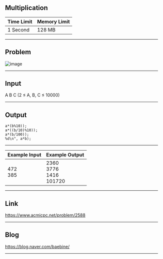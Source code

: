 ## **Multiplication**

| Time Limit | Memory Limit |
| --- | --- |
| 1 Second | 128 MB |

___

## Problem
![image](https://user-images.githubusercontent.com/63220297/137127447-05a9be8c-3d88-4050-9ff7-6ab8c3f112f9.png)

___

## Input
A B C (2 ≤ A, B, C ≤ 10000)
___

## Output
```
a*(b%10));
a*((b/10)%10));
a*(b/100));
%d\n", a*b);
```

___

| Example Input | Example Output |
| --- | --- |
| 472</br>385 | 2360</br>3776</br>1416</br>101720 |

___

## Link
https://www.acmicpc.net/problem/2588

___

## Blog
https://blog.naver.com/baebine/

___
